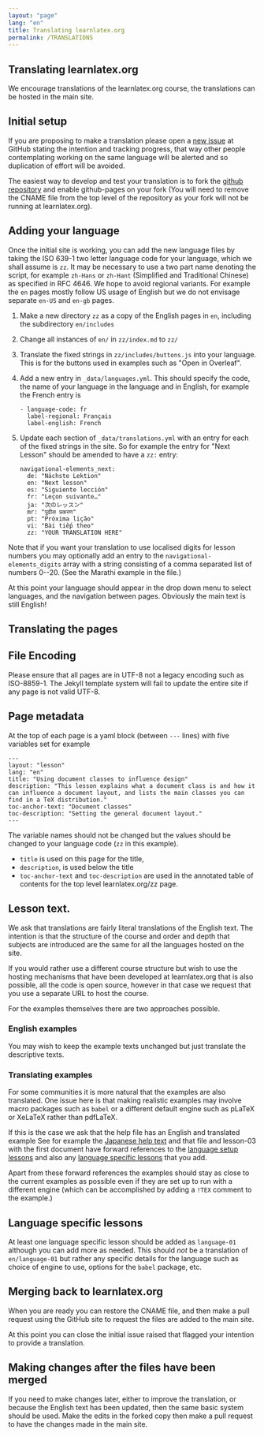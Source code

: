 ```yaml
---
layout: "page"
lang: "en"
title: Translating learnlatex.org
permalink: /TRANSLATIONS
---
```


## Translating learnlatex.org

We encourage translations of the learnlatex.org course, the
translations can be hosted in the main site.

## Initial setup

If you are proposing to make a translation please open a
[new issue](https://github.com/learnlatex/learnlatex.github.io/issues) at
GitHub stating the intention and tracking progress, that way other people
contemplating working on the same language will be alerted and so duplication of effort
will be avoided.

The easiest way to develop and test your translation is to fork the
[github repository](https://github.com/learnlatex/learnlatex.github.io/)
and enable github-pages on your fork (You will need to remove the CNAME file from
the top level of the repository as your fork will not be running at learnlatex.org).


## Adding your language

Once the initial site is working, you can add the new language
files by taking the ISO 639-1 two letter language code for your
language, which we shall assume is `zz`.  It may be necessary to use a
two part name denoting the script, for example `zh-Hans` or `zh-Hant`
(Simplified and Traditional Chinese) as specified in RFC 4646. We hope
to avoid regional variants. For example the `en` pages mostly follow US
usage of English but we do not envisage separate `en-US` and `en-gb`
pages.


1. Make a new directory `zz` as a copy of the English pages in `en`, including the subdirectory `en/includes`
2. Change all instances of `en/` in `zz/index.md` to `zz/`
3. Translate the fixed strings in `zz/includes/buttons.js` into your language.
   This is for the buttons used in examples such as "Open in Overleaf".
4. Add a new entry in `_data/languages.yml`. This should specify the
   code, the name of your language in the language and in English, for example
   the French entry is

   ```
   - language-code: fr
     label-regional: Français
     label-english: French
   ```
5. Update each section of `_data/translations.yml` with an entry for
   each of the fixed strings in the site. So for example the entry for "Next Lesson"
   should be amended to have a `zz:` entry:

   ```
   navigational-elements_next:
     de: "Nächste Lektion"
     en: "Next lesson"
     es: "Siguiente lección"
     fr: "Leçon suivante…"
     ja: "次のレッスン"
     mr: "पुढील प्रकरण"
     pt: "Próxima lição"
     vi: "Bài tiếp theo"
     zz: "YOUR TRANSLATION HERE"
   ```

Note that if you want your translation to use localised digits for lesson numbers
you may optionally add an entry to the `navigational-elements_digits` array
with a string consisting of a comma separated list of numbers 0--20.
(See the Marathi example in the file.)


At this point your language should appear in the drop down menu to
select languages, and the navigation between pages. Obviously the main
text is still English!


## Translating the pages

## File Encoding
Please ensure that all pages are in UTF-8 not a legacy encoding such
as ISO-8859-1. The Jekyll template system will fail to update the
entire site if any page is not valid UTF-8.

## Page metadata
At the top of each page is a yaml block (between `---` lines) with five variables set for example
```
---
layout: "lesson"
lang: "en"
title: "Using document classes to influence design"
description: "This lesson explains what a document class is and how it can influence a document layout, and lists the main classes you can find in a TeX distribution."
toc-anchor-text: "Document classes"
toc-description: "Setting the general document layout."
---
```

The variable names should not be changed but the values should be changed to your language code (`zz` in this example). 

 * `title` is used on this page for the title,
 * `description`, is used below the title
 * `toc-anchor-text` and `toc-description` are used in the annotated
   table of contents for the top level learnlatex.org/zz page.

## Lesson text.

We ask that translations are fairly literal translations of the
English text.  The intention is that the structure of the course and
order and depth that subjects are introduced are the same for all the
languages hosted on the site.

If you would rather use a different course structure but wish to use the
hosting mechanisms that have been developed at learnlatex.org that is also
possible, all the code is open source, however in that case we request that you
use a separate URL to host the course.

For the examples themselves there are two approaches possible.

### English examples

You may wish to keep the example texts unchanged but just translate
the descriptive texts.

### Translating examples

For some communities it is more natural
that the examples are also translated. One issue here is that making
realistic examples may involve macro packages such as `babel` or a
different default engine such as pLaTeX or XeLaTeX rather than
pdfLaTeX.

If this is the case we ask that the help file has an English and translated example
See for example the [Japanese help text](https://www.learnlatex.org/ja/help) and that file
and lesson-03 with the first document have forward references to the
[language setup lessons](https://www.learnlatex.org/en/more-06) and also any
[language specific lessons](https://www.learnlatex.org/en/language-01) that you add.

Apart from these forward references the examples should stay as close
to the current examples as possible even if they are set up to run
with a different engine (which can be accomplished by adding a `!TEX`
comment to the example.)

## Language specific lessons

At least one language specific lesson should be added as `language-01` although you can add more as needed.
This should _not_ be a translation of `en/language-01` but rather any specific details for the language
such as choice of engine to use, options for the `babel` package, etc.



## Merging back to learnlatex.org

When you are ready you can restore the CNAME file, and then make a
pull request using the GitHub site to request the files are added to
the main site.

At this point you can close the initial issue raised that flagged your
intention to provide a translation.

## Making changes after the files have been merged

If you need to make changes later, either to improve the translation,
or because the English text has been updated, then the same basic system
should be used. Make the edits in the forked copy then make a pull request to
have the changes made in the main site.

